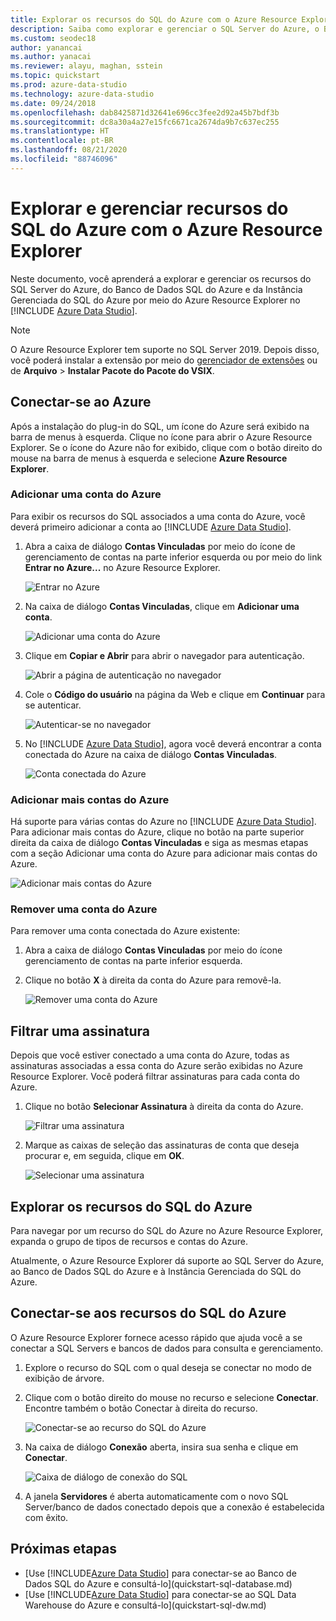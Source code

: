 ```yaml
---
title: Explorar os recursos do SQL do Azure com o Azure Resource Explorer
description: Saiba como explorar e gerenciar o SQL Server do Azure, o Banco de Dados SQL do Azure e a Instância Gerenciada do SQL do Azure por meio do Azure Resource Explorer.
ms.custom: seodec18
author: yanancai
ms.author: yanacai
ms.reviewer: alayu, maghan, sstein
ms.topic: quickstart
ms.prod: azure-data-studio
ms.technology: azure-data-studio
ms.date: 09/24/2018
ms.openlocfilehash: dab8425871d32641e696cc3fee2d92a45b7bdf3b
ms.sourcegitcommit: dc8a30a4a27e15fc6671ca2674da9b7c637ec255
ms.translationtype: HT
ms.contentlocale: pt-BR
ms.lasthandoff: 08/21/2020
ms.locfileid: "88746096"
---
```

# <a name="explore-and-manage-azure-sql-resources-with-azure-resource-explorer"></a>Explorar e gerenciar recursos do SQL do Azure com o Azure Resource Explorer

Neste documento, você aprenderá a explorar e gerenciar os recursos do SQL Server do Azure, do Banco de Dados SQL do Azure e da Instância Gerenciada do SQL do Azure por meio do Azure Resource Explorer no [!INCLUDE [Azure Data Studio](../includes/name-sos-short.md)].

>[!NOTE]
>O Azure Resource Explorer tem suporte no SQL Server 2019. Depois disso, você poderá instalar a extensão por meio do [gerenciador de extensões](extensions.md) ou de **Arquivo** > **Instalar Pacote do Pacote do VSIX**.

## <a name="connect-to-azure"></a>Conectar-se ao Azure

Após a instalação do plug-in do SQL, um ícone do Azure será exibido na barra de menus à esquerda. Clique no ícone para abrir o Azure Resource Explorer. Se o ícone do Azure não for exibido, clique com o botão direito do mouse na barra de menus à esquerda e selecione **Azure Resource Explorer**.

### <a name="add-an-azure-account"></a>Adicionar uma conta do Azure

Para exibir os recursos do SQL associados a uma conta do Azure, você deverá primeiro adicionar a conta ao [!INCLUDE [Azure Data Studio](../includes/name-sos-short.md)].

1. Abra a caixa de diálogo **Contas Vinculadas** por meio do ícone de gerenciamento de contas na parte inferior esquerda ou por meio do link **Entrar no Azure...** no Azure Resource Explorer.

    ![Entrar no Azure](media/azure-resource-explorer/sign-in-to-azure.png)

2. Na caixa de diálogo **Contas Vinculadas**, clique em **Adicionar uma conta**.

    ![Adicionar uma conta do Azure](media/azure-resource-explorer/add-an-azure-account.png)

3. Clique em **Copiar e Abrir** para abrir o navegador para autenticação.

    ![Abrir a página de autenticação no navegador](media/azure-resource-explorer/open-authentication-in-browser.png)

4. Cole o **Código do usuário** na página da Web e clique em **Continuar** para se autenticar.

    ![Autenticar-se no navegador](media/azure-resource-explorer/authenticate-in-browser.png)

5. No [!INCLUDE [Azure Data Studio](../includes/name-sos-short.md)], agora você deverá encontrar a conta conectada do Azure na caixa de diálogo **Contas Vinculadas**.

    ![Conta conectada do Azure](media/azure-resource-explorer/signed-in-azure-account.png)

### <a name="add-more-azure-accounts"></a>Adicionar mais contas do Azure

Há suporte para várias contas do Azure no [!INCLUDE [Azure Data Studio](../includes/name-sos-short.md)]. Para adicionar mais contas do Azure, clique no botão na parte superior direita da caixa de diálogo **Contas Vinculadas** e siga as mesmas etapas com a seção Adicionar uma conta do Azure para adicionar mais contas do Azure.

![Adicionar mais contas do Azure](media/azure-resource-explorer/add-more-azure-account.png)

### <a name="remove-an-azure-account"></a>Remover uma conta do Azure

Para remover uma conta conectada do Azure existente:

1. Abra a caixa de diálogo **Contas Vinculadas** por meio do ícone gerenciamento de contas na parte inferior esquerda.
2. Clique no botão **X** à direita da conta do Azure para removê-la.

    ![Remover uma conta do Azure](media/azure-resource-explorer/remove-azure-account.png)

## <a name="filter-subscription"></a>Filtrar uma assinatura

Depois que você estiver conectado a uma conta do Azure, todas as assinaturas associadas a essa conta do Azure serão exibidas no Azure Resource Explorer. Você poderá filtrar assinaturas para cada conta do Azure.

1. Clique no botão **Selecionar Assinatura** à direita da conta do Azure.

   ![Filtrar uma assinatura](media/azure-resource-explorer/filter-subscription.png)

2. Marque as caixas de seleção das assinaturas de conta que deseja procurar e, em seguida, clique em **OK**.

   ![Selecionar uma assinatura](media/azure-resource-explorer/select-subscription.png)

## <a name="explore-azure-sql-resources"></a>Explorar os recursos do SQL do Azure

Para navegar por um recurso do SQL do Azure no Azure Resource Explorer, expanda o grupo de tipos de recursos e contas do Azure.

Atualmente, o Azure Resource Explorer dá suporte ao SQL Server do Azure, ao Banco de Dados SQL do Azure e à Instância Gerenciada do SQL do Azure.

## <a name="connect-to-azure-sql-resources"></a>Conectar-se aos recursos do SQL do Azure

O Azure Resource Explorer fornece acesso rápido que ajuda você a se conectar a SQL Servers e bancos de dados para consulta e gerenciamento.

1. Explore o recurso do SQL com o qual deseja se conectar no modo de exibição de árvore.
2. Clique com o botão direito do mouse no recurso e selecione **Conectar**. Encontre também o botão Conectar à direita do recurso.

   ![Conectar-se ao recurso do SQL do Azure](media/azure-resource-explorer/connect-to-azure-sql-resource.png)

3. Na caixa de diálogo **Conexão** aberta, insira sua senha e clique em **Conectar**.

   ![Caixa de diálogo de conexão do SQL](media/azure-resource-explorer/sql-connection-dialog.png)
4. A janela **Servidores** é aberta automaticamente com o novo SQL Server/banco de dados conectado depois que a conexão é estabelecida com êxito.

## <a name="next-steps"></a>Próximas etapas

- [Use [!INCLUDE[Azure Data Studio](../includes/name-sos-short.md)] para conectar-se ao Banco de Dados SQL do Azure e consultá-lo](quickstart-sql-database.md)
- [Use [!INCLUDE[Azure Data Studio](../includes/name-sos-short.md)] para conectar-se ao SQL Data Warehouse do Azure e consultá-lo](quickstart-sql-dw.md)